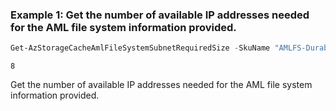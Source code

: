 ### Example 1: Get the number of available IP addresses needed for the AML file system information provided.
```powershell
Get-AzStorageCacheAmlFileSystemSubnetRequiredSize -SkuName "AMLFS-Durable-Premium-250" -StorageCapacityTiB 16
```

```output
8
```

Get the number of available IP addresses needed for the AML file system information provided.